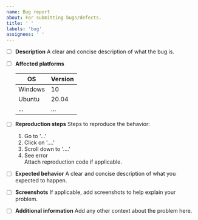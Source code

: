 ```yaml
---
name: Bug report
about: For submitting bugs/defects.
title: ' '
labels: 'bug'
assignees: ' '
---
```


- [ ] <b>Description</b>
    A clear and concise description of what the bug is. <br>
- [ ] <b>Affected platforms</b>

    | OS      	| Version 	|
    |---------	|---------	|
    | Windows 	| 10      	|
    | Ubuntu  	| 20.04   	|
    | ...     	| ...     	|
- [ ] <b>Reproduction steps</b>
    Steps to reproduce the behavior:
    1. Go to '...'
    2. Click on '....'
    3. Scroll down to '....'
    4. See error <br>
    Attach reproduction code if applicable.
- [ ] <b>Expected behavior</b>
    A clear and concise description of what you expected to happen.
- [ ] <b>Screenshots</b>
    If applicable, add screenshots to help explain your problem.
- [ ] <b>Additional information</b>
    Add any other context about the problem here.
